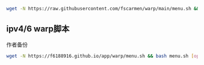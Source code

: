 ```bash
wget -N https://raw.githubusercontent.com/fscarmen/warp/main/menu.sh && bash menu.sh [option] [lisence]
```
## ipv4/6 warp脚本

作者备份
```bash
wget -N https://f6188916.github.io/app/warp/menu.sh && bash menu.sh [option] [lisence]
```